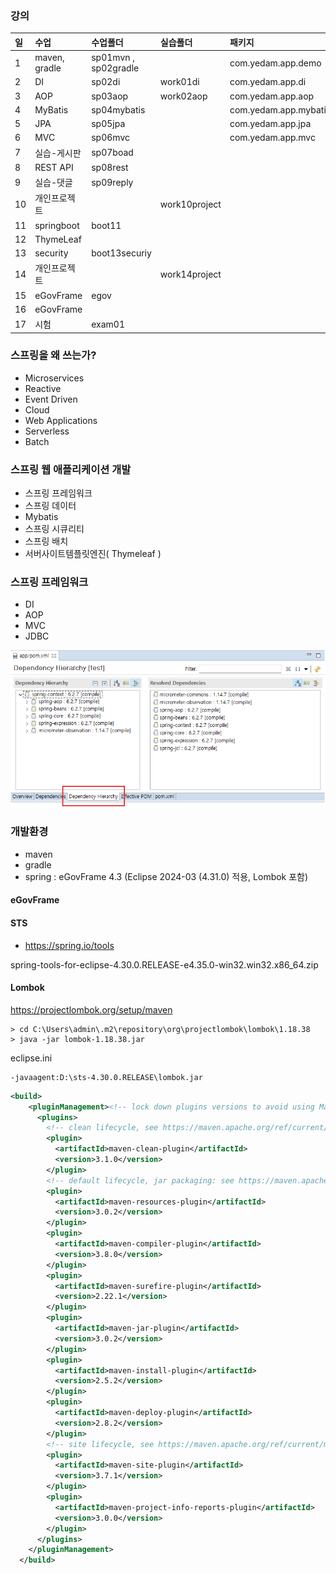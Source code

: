 ### 강의

| 일  | 수업          | 수업폴더             | 실습폴더      | 패키지                |
| :-- | :------------ | :------------------- | :------------ | :-------------------- |
| 1   | maven, gradle | sp01mvn , sp02gradle |               | com.yedam.app.demo    |
| 2   | DI            | sp02di               | work01di      | com.yedam.app.di      |
| 3   | AOP           | sp03aop              | work02aop     | com.yedam.app.aop     |
| 4   | MyBatis       | sp04mybatis          |               | com.yedam.app.mybatis |
| 5   | JPA           | sp05jpa              |               | com.yedam.app.jpa     |
| 6   | MVC           | sp06mvc              |               | com.yedam.app.mvc     |
| 7   | 실습-게시판   | sp07boad             |               |                       |
| 8   | REST API      | sp08rest             |               |                       |
| 9   | 실습-댓글     | sp09reply            |               |                       |
| 10  | 개인프로젝트  |                      | work10project |                       |
| 11  | springboot    | boot11               |               |                       |
| 12  | ThymeLeaf     |                      |               |                       |
| 13  | security      | boot13securiy        |               |                       |
| 14  | 개인프로젝트  |                      | work14project |                       |
| 15  | eGovFrame     | egov                 |               |                       |
| 16  | eGovFrame     |                      |               |                       |
| 17  | 시험          | exam01               |               |                       |

### 스프링을 왜 쓰는가?

- Microservices
- Reactive
- Event Driven
- Cloud
- Web Applications
- Serverless
- Batch

### 스프링 웹 애플리케이션 개발

- 스프링 프레임워크
- 스프링 데이터
- Mybatis
- 스프링 시큐리티
- 스프링 배치
- 서버사이트템플릿엔진( Thymeleaf )

### 스프링 프레임워크

- DI
- AOP
- MVC
- JDBC

<img src="./images/springcontext_dependency.png"/>

### 개발환경

- maven
- gradle
- spring : eGovFrame 4.3 (Eclipse 2024-03 (4.31.0) 적용, Lombok 포함)

#### eGovFrame

#### STS

- https://spring.io/tools

spring-tools-for-eclipse-4.30.0.RELEASE-e4.35.0-win32.win32.x86_64.zip

#### Lombok

https://projectlombok.org/setup/maven

```shell
> cd C:\Users\admin\.m2\repository\org\projectlombok\lombok\1.18.38
> java -jar lombok-1.18.38.jar
```

eclipse.ini

```
-javaagent:D:\sts-4.30.0.RELEASE\lombok.jar
```

```xml
<build>
    <pluginManagement><!-- lock down plugins versions to avoid using Maven defaults (may be moved to parent pom) -->
      <plugins>
        <!-- clean lifecycle, see https://maven.apache.org/ref/current/maven-core/lifecycles.html#clean_Lifecycle -->
        <plugin>
          <artifactId>maven-clean-plugin</artifactId>
          <version>3.1.0</version>
        </plugin>
        <!-- default lifecycle, jar packaging: see https://maven.apache.org/ref/current/maven-core/default-bindings.html#Plugin_bindings_for_jar_packaging -->
        <plugin>
          <artifactId>maven-resources-plugin</artifactId>
          <version>3.0.2</version>
        </plugin>
        <plugin>
          <artifactId>maven-compiler-plugin</artifactId>
          <version>3.8.0</version>
        </plugin>
        <plugin>
          <artifactId>maven-surefire-plugin</artifactId>
          <version>2.22.1</version>
        </plugin>
        <plugin>
          <artifactId>maven-jar-plugin</artifactId>
          <version>3.0.2</version>
        </plugin>
        <plugin>
          <artifactId>maven-install-plugin</artifactId>
          <version>2.5.2</version>
        </plugin>
        <plugin>
          <artifactId>maven-deploy-plugin</artifactId>
          <version>2.8.2</version>
        </plugin>
        <!-- site lifecycle, see https://maven.apache.org/ref/current/maven-core/lifecycles.html#site_Lifecycle -->
        <plugin>
          <artifactId>maven-site-plugin</artifactId>
          <version>3.7.1</version>
        </plugin>
        <plugin>
          <artifactId>maven-project-info-reports-plugin</artifactId>
          <version>3.0.0</version>
        </plugin>
      </plugins>
    </pluginManagement>
  </build>
```
